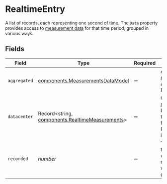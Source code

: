 # RealtimeEntry

A list of records, each representing one second of time. The `Data` property provides access to [measurement data](#measurements-data-model) for that time period, grouped in various ways.


## Fields

| Field                                                                                                                                  | Type                                                                                                                                   | Required                                                                                                                               | Description                                                                                                                            | Example                                                                                                                                |
| -------------------------------------------------------------------------------------------------------------------------------------- | -------------------------------------------------------------------------------------------------------------------------------------- | -------------------------------------------------------------------------------------------------------------------------------------- | -------------------------------------------------------------------------------------------------------------------------------------- | -------------------------------------------------------------------------------------------------------------------------------------- |
| `aggregated`                                                                                                                           | [components.MeasurementsDataModel](../../models/shared/measurementsdatamodel.md)                                                       | :heavy_minus_sign:                                                                                                                     | Aggregates [measurements](#measurements-data-model) across all Fastly POPs.                                                            |                                                                                                                                        |
| `datacenter`                                                                                                                           | Record<string, [components.RealtimeMeasurements](../../models/shared/realtimemeasurements.md)>                                         | :heavy_minus_sign:                                                                                                                     | Groups [measurements](#measurements-data-model) by POP. See the [POPs API](/reference/api/utils/pops/) for details of POP identifiers. |                                                                                                                                        |
| `recorded`                                                                                                                             | *number*                                                                                                                               | :heavy_minus_sign:                                                                                                                     | The Unix timestamp at which this record's data was generated.                                                                          | 1608560817                                                                                                                             |